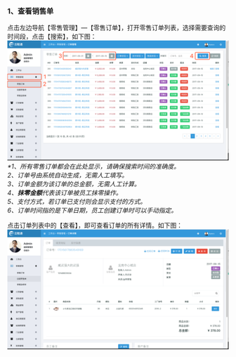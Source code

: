 ### 1、查看销售单

点击左边导航【零售管理】—【零售订单】，打开零售订单列表，选择需要查询的时间段，点击【搜索】，如下图：![](/assets/lsgl-lsdd-1.png)_\*1、所有零售订单都会在此处显示，请确保搜索时间的准确度。  
  2、订单号由系统自动生成，无需人工填写。  
  3、订单金额为该订单的总金额，无需人工计算。  
  4、**抹零金额**代表该订单被员工抹零操作。  
  5、支付方式，若订单已支付则会显示支付的方式。  
  6、订单时间指的是下单日期，员工创建订单时可以手动指定。_

点击订单列表中的【查看】，即可查看订单的所有详情。如下图：![](/assets/lsgl-lsdd-ck.png)

